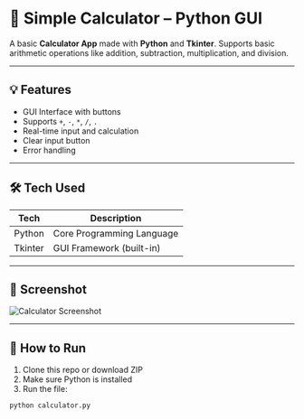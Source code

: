 # 🧮 Simple Calculator – Python GUI

A basic **Calculator App** made with **Python** and **Tkinter**. Supports basic arithmetic operations like addition, subtraction, multiplication, and division.

---

## 💡 Features

- GUI Interface with buttons
- Supports `+`, `-`, `*`, `/`, `.`
- Real-time input and calculation
- Clear input button
- Error handling

---

## 🛠️ Tech Used

| Tech      | Description                |
|-----------|----------------------------|
| Python    | Core Programming Language  |
| Tkinter   | GUI Framework (built-in)   |

---

## 📸 Screenshot

![Calculator Screenshot](screenshot.png) 

---

## 🚀 How to Run

1. Clone this repo or download ZIP
2. Make sure Python is installed
3. Run the file:
```bash
python calculator.py
